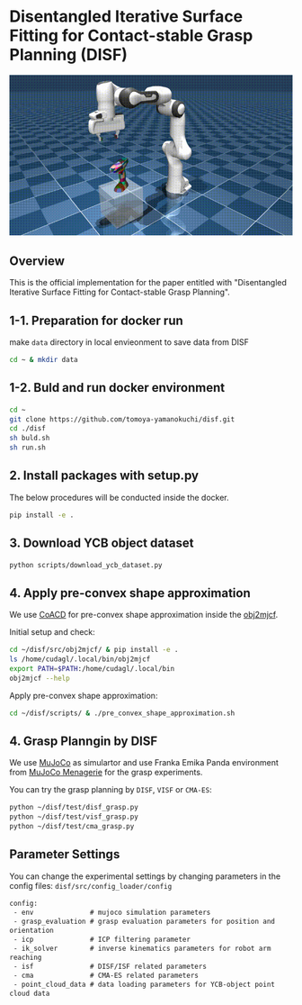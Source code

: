 # Disentangled Iterative Surface Fitting for Contact-stable Grasp Planning (DISF)


![Demo Video](videos/grasp_execution_video_drill_high_resolution.gif)

## Overview

This is the official implementation for the paper entitled with "Disentangled Iterative Surface Fitting for Contact-stable Grasp Planning".

## 1-1. Preparation for docker run

make `data` directory in local envieonment to save data from DISF

```bash
cd ~ & mkdir data
```

## 1-2. Buld and run docker environment

```bash
cd ~
git clone https://github.com/tomoya-yamanokuchi/disf.git
cd ./disf
sh buld.sh
sh run.sh
```

## 2. Install packages with setup.py

The below procedures will be conducted inside the docker.

```bash
pip install -e .
```

## 3. Download YCB object dataset

```bash
python scripts/download_ycb_dataset.py
```

## 4. Apply pre-convex shape approximation

We use [CoACD] for pre-convex shape approximation inside the
[obj2mjcf].

Initial setup and check:
```bash
cd ~/disf/src/obj2mjcf/ & pip install -e .
ls /home/cudagl/.local/bin/obj2mjcf
export PATH=$PATH:/home/cudagl/.local/bin
obj2mjcf --help
```

Apply pre-convex shape approximation:

```bash
cd ~/disf/scripts/ & ./pre_convex_shape_approximation.sh
```

## 4. Grasp Planngin by DISF

We use [MuJoCo] as simulartor and use Franka Emika Panda environment from [MuJoCo Menagerie] for the grasp experiments.

You can try the grasp planning by `DISF`, `VISF` or `CMA-ES`:

```bash
python ~/disf/test/disf_grasp.py
python ~/disf/test/visf_grasp.py
python ~/disf/test/cma_grasp.py
```

## Parameter Settings

You can change the experimental settings by changing parameters in the config files: `disf/src/config_loader/config`

```
config:
 - env              # mujoco simulation parameters
 - grasp_evaluation # grasp evaluation parameters for position and orientation
 - icp              # ICP filtering parameter
 - ik_solver        # inverse kinematics parameters for robot arm reaching
 - isf              # DISF/ISF related parameters
 - cma              # CMA-ES related parameters
 - point_cloud_data # data loading parameters for YCB-object point cloud data
```

[CoACD]: https://github.com/SarahWeiii/CoACD
[obj2mjcf]: https://github.com/kevinzakka/obj2mjcf
[MuJoCo]: https://github.com/deepmind/mujoco
[MuJoCo Menagerie]: https://github.com/deepmind/mujoco_menagerie


